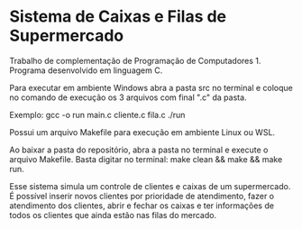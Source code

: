 # Sistema de Caixas e Filas de Supermercado
Trabalho de complementação de Programação de Computadores 1.
Programa desenvolvido em linguagem C.

Para executar em ambiente Windows abra a pasta src no terminal e coloque no comando de execução os 3 arquivos com final ".c" da pasta.

Exemplo: gcc -o run main.c cliente.c fila.c
./run

Possui um arquivo Makefile para execução em ambiente Linux ou WSL.

Ao baixar a pasta do repositório, abra a pasta no terminal e execute o arquivo Makefile.
Basta digitar no terminal: make clean && make && make run.

Esse sistema simula um controle de clientes e caixas de um supermercado.
É possível inserir novos clientes por prioridade de atendimento, fazer o atendimento dos clientes, abrir e fechar os caixas e ter informações de todos os clientes que ainda estão nas filas do mercado.
